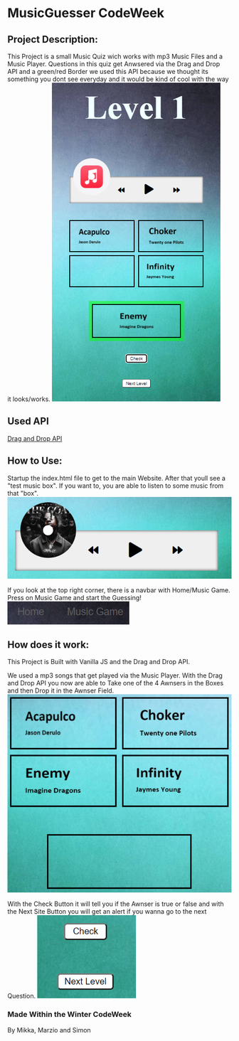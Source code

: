 # MusicGuesser CodeWeek

## Project Description:

This Project is a small Music Quiz wich works with mp3 Music Files and a Music Player. Questions in this quiz get Anwsered via the Drag and Drop API and a green/red Border we used this API because we thought its something you dont see everyday and it would be kind of cool with the way it looks/works.
![Level1](images/Level1.png)

## Used API

[Drag and Drop API](https://developer.mozilla.org/en-US/docs/Web/API/HTML_Drag_and_Drop_API)

## How to Use:

Startup the index.html file to get to the main Website. After that youll see a "test music box". If you want to, you are able to listen to some music from that "box".
![MusicTest](images/MusicTest.png)

If you look at the top right corner, there is a navbar with Home/Music Game. Press on Music Game and start the Guessing!
![MusicGame](images/MusicGame.png)

## How does it work:

This Project is Built with Vanilla JS and the Drag and Drop API. 

We used a mp3 songs that get played via the Music Player. With the Drag and Drop API you now are able to Take one of the 4 Awnsers in the Boxes and then Drop it in the Awnser Field.
![Boxes](images/Boxes.png)

With the Check Button it will tell you if the Awnser is true or false and with the Next Site Button you will get an alert if you wanna go to the next Question.
![Check](images/Check.png)

### Made Within the Winter CodeWeek
By Mikka, Marzio and Simon
